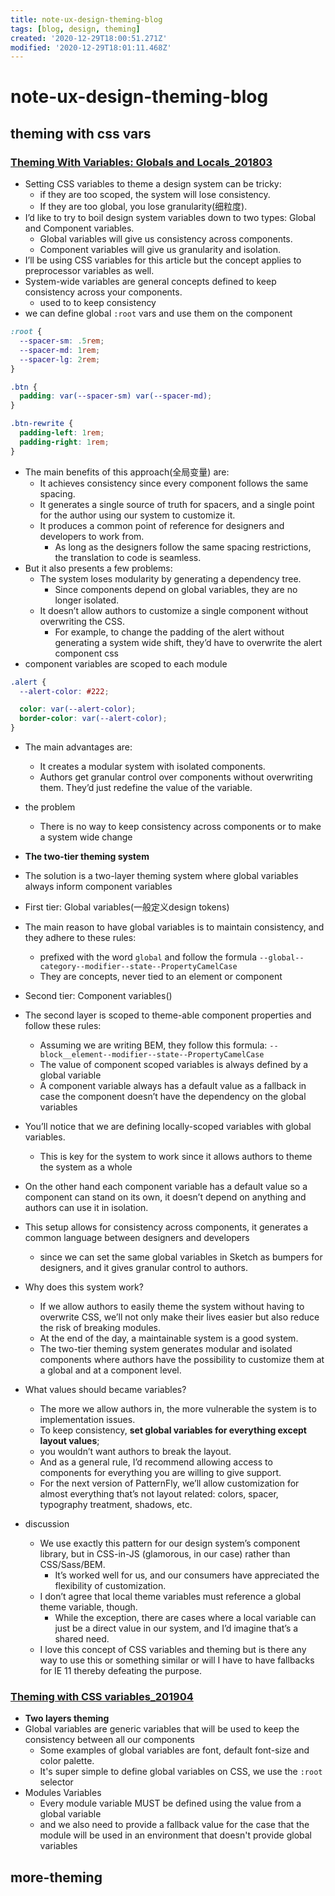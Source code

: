 ```yaml
---
title: note-ux-design-theming-blog
tags: [blog, design, theming]
created: '2020-12-29T18:00:51.271Z'
modified: '2020-12-29T18:01:11.468Z'
---
```


# note-ux-design-theming-blog

## theming with css vars

### [Theming With Variables: Globals and Locals_201803](https://css-tricks.com/theming-with-variables-globals-and-locals/)

- Setting CSS variables to theme a design system can be tricky: 
  - if they are too scoped, the system will lose consistency. 
  - If they are too global, you lose granularity(细粒度).
- I’d like to try to boil design system variables down to two types: Global and Component variables. 
  - Global variables will give us consistency across components. 
  - Component variables will give us granularity and isolation. 
- I’ll be using CSS variables for this article but the concept applies to preprocessor variables as well.
- System-wide variables are general concepts defined to keep consistency across your components.
  - used to to keep consistency
- we can define global `:root` vars and use them on the component

``` CSS
:root {
  --spacer-sm: .5rem;
  --spacer-md: 1rem;
  --spacer-lg: 2rem;
}

.btn {
  padding: var(--spacer-sm) var(--spacer-md);
}

.btn-rewrite {
  padding-left: 1rem;
  padding-right: 1rem;
}
```

- The main benefits of this approach(全局变量) are:
  - It achieves consistency since every component follows the same spacing.
  - It generates a single source of truth for spacers, and a single point for the author using our system to customize it.
  - It produces a common point of reference for designers and developers to work from. 
    - As long as the designers follow the same spacing restrictions, the translation to code is seamless.
- But it also presents a few problems:
  - The system loses modularity by generating a dependency tree.
    - Since components depend on global variables, they are no longer isolated.
  - It doesn’t allow authors to customize a single component without overwriting the CSS. 
    - For example, to change the padding of the alert without generating a system wide shift, they’d have to overwrite the alert component css
- component variables are scoped to each module

``` CSS
.alert {
  --alert-color: #222;

  color: var(--alert-color);
  border-color: var(--alert-color);
}
```

- The main advantages are:
  - It creates a modular system with isolated components.
  - Authors get granular control over components without overwriting them. They’d just redefine the value of the variable.
- the problem
  - There is no way to keep consistency across components or to make a system wide change 
- **The two-tier theming system**
- The solution is a two-layer theming system where global variables always inform component variables
- First tier: Global variables(一般定义design tokens)
- The main reason to have global variables is to maintain consistency, and they adhere to these rules:
  - prefixed with the word `global` and follow the formula `--global--category--modifier--state--PropertyCamelCase`
  - They are concepts, never tied to an element or component
- Second tier: Component variables()
- The second layer is scoped to theme-able component properties and follow these rules:
  - Assuming we are writing BEM, they follow this formula: `--block__element--modifier--state--PropertyCamelCase`
  - The value of component scoped variables is always defined by a global variable
  - A component variable always has a default value as a fallback in case the component doesn’t have the dependency on the global variables
- You’ll notice that we are defining locally-scoped variables with global variables.
  - This is key for the system to work since it allows authors to theme the system as a whole
- On the other hand each component variable has a default value so a component can stand on its own, it doesn’t depend on anything and authors can use it in isolation.
- This setup allows for consistency across components, it generates a common language between designers and developers 
  - since we can set the same global variables in Sketch as bumpers for designers, and it gives granular control to authors.
- Why does this system work?
  - If we allow authors to easily theme the system without having to overwrite CSS, we’ll not only make their lives easier but also reduce the risk of breaking modules. 
  - At the end of the day, a maintainable system is a good system.
  - The two-tier theming system generates modular and isolated components where authors have the possibility to customize them at a global and at a component level. 
- What values should became variables?
  - The more we allow authors in, the more vulnerable the system is to implementation issues.
  - To keep consistency, **set global variables for everything except layout values**; 
  - you wouldn’t want authors to break the layout.
  - And as a general rule, I’d recommend allowing access to components for everything you are willing to give support.
  - For the next version of PatternFly, we’ll allow customization for almost everything that’s not layout related: colors, spacer, typography treatment, shadows, etc.

- discussion
  - We use exactly this pattern for our design system’s component library, but in CSS-in-JS (glamorous, in our case) rather than CSS/Sass/BEM. 
    - It’s worked well for us, and our consumers have appreciated the flexibility of customization.
  - I don’t agree that local theme variables must reference a global theme variable, though. 
    - While the exception, there are cases where a local variable can just be a direct value in our system, and I’d imagine that’s a shared need.
  - I love this concept of CSS variables and theming but is there any way to use this or something similar or will I have to have fallbacks for IE 11 thereby defeating the purpose.

### [Theming with CSS variables_201904](https://dev.to/wendell_adriel/theming-with-css-variables-1o56)

- **Two layers theming**
- Global variables are generic variables that will be used to keep the consistency between all our components
  - Some examples of global variables are font, default font-size and color palette. 
  - It's super simple to define global variables on CSS, we use the `:root` selector 
- Modules Variables
  - Every module variable MUST be defined using the value from a global variable 
  - and we also need to provide a fallback value for the case that the module will be used in an environment that doesn't provide global variables

## more-theming
